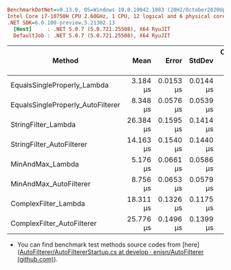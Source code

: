 ``` ini
BenchmarkDotNet=v0.13.0, OS=Windows 10.0.19042.1083 (20H2/October2020Update)
Intel Core i7-10750H CPU 2.60GHz, 1 CPU, 12 logical and 6 physical cores
.NET SDK=6.0.100-preview.5.21302.13
  [Host]     : .NET 5.0.7 (5.0.721.25508), X64 RyuJIT
  DefaultJob : .NET 5.0.7 (5.0.721.25508), X64 RyuJIT


```

| Method                            |      Mean |     Error |    StdDev | Completed Work Items | Lock Contentions |  Gen 0 |  Gen 1 | Gen 2 | Allocated | Code Size |
| --------------------------------- | --------: | --------: | --------: | -------------------: | ---------------: | -----: | -----: | ----: | --------: | --------: |
| EqualsSingleProperly_Lambda       |  3.184 μs | 0.0153 μs | 0.0144 μs |               0.0000 |                - | 0.2861 |      - |     - |      2 KB |      3 KB |
| EqualsSingleProperly_AutoFilterer |  8.348 μs | 0.0576 μs | 0.0539 μs |               0.0000 |                - | 0.6409 |      - |     - |      4 KB |      0 KB |
| StringFilter_Lambda               | 26.384 μs | 0.1595 μs | 0.1414 μs |               0.0001 |                - | 2.4414 | 0.0305 |     - |     15 KB |     23 KB |
| StringFilter_AutoFilterer         | 14.163 μs | 0.1540 μs | 0.1440 μs |               0.0000 |                - | 1.0681 |      - |     - |      7 KB |      0 KB |
| MinAndMax_Lambda                  |  5.176 μs | 0.0661 μs | 0.0586 μs |               0.0000 |                - | 0.4501 |      - |     - |      3 KB |      7 KB |
| MinAndMax_AutoFilterer            |  8.756 μs | 0.0653 μs | 0.0579 μs |               0.0000 |                - | 0.6561 |      - |     - |      4 KB |      0 KB |
| ComplexFilter_Lambda              | 18.311 μs | 0.1326 μs | 0.1175 μs |               0.0001 |                - | 1.5259 |      - |     - |      9 KB |     14 KB |
| ComplexFilter_AutoFilterer        | 25.776 μs | 0.1496 μs | 0.1399 μs |               0.0001 |                - | 2.1057 |      - |     - |     13 KB |      0 KB |

- You can find benchmark test methods source codes from [here]([AutoFilterer/AutoFiltererStartup.cs at develop · enisn/AutoFilterer (github.com)](https://github.com/enisn/AutoFilterer/blob/develop/tests/AutoFilterer.Benchmark/AutoFiltererStartup.cs)). 